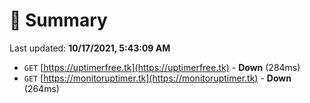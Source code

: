 # 📖 Summary
Last updated: **10/17/2021, 5:43:09 AM**

- `GET` [https://uptimerfree.tk](https://uptimerfree.tk) - **Down** (284ms)
- `GET` [https://monitoruptimer.tk](https://monitoruptimer.tk) - **Down** (264ms)
